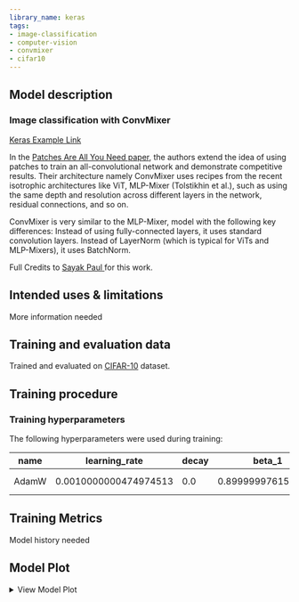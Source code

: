 ```yaml
---
library_name: keras
tags:
- image-classification
- computer-vision
- convmixer
- cifar10
---
```


## Model description

### Image classification with ConvMixer

[Keras Example Link](https://keras.io/examples/vision/convmixer/)

In the [Patches Are All You Need paper](https://arxiv.org/abs/2201.09792), the authors extend the idea of using patches to train an all-convolutional network and demonstrate competitive results. Their architecture namely ConvMixer uses recipes from the recent isotrophic architectures like ViT, MLP-Mixer (Tolstikhin et al.), such as using the same depth and resolution across different layers in the network, residual connections, and so on.

ConvMixer is very similar to the MLP-Mixer, model with the following key differences: Instead of using fully-connected layers, it uses standard convolution layers. Instead of LayerNorm (which is typical for ViTs and MLP-Mixers), it uses BatchNorm.

Full Credits to <a href = "https://twitter.com/RisingSayak" target='_blank'> Sayak Paul </a> for this work.


## Intended uses & limitations

More information needed

## Training and evaluation data

Trained and evaluated on [CIFAR-10](https://keras.io/api/datasets/cifar10/) dataset.

## Training procedure

### Training hyperparameters

The following hyperparameters were used during training:

| name | learning_rate | decay | beta_1 | beta_2 | epsilon | amsgrad | weight_decay | exclude_from_weight_decay | training_precision |
|----|-------------|-----|------|------|-------|-------|------------|-------------------------|------------------|
|AdamW|0.0010000000474974513|0.0|0.8999999761581421|0.9990000128746033|1e-07|False|9.999999747378752e-05|None|float32|

 ## Training Metrics
Model history needed
 ## Model Plot

<details>
<summary>View Model Plot</summary>

![Model Image](./model.png)

</details>